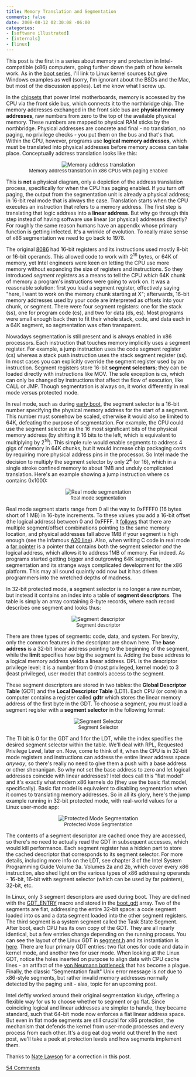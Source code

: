 ```yaml
---
title: Memory Translation and Segmentation
comments: false
date: 2008-08-12 02:30:08 -06:00
categories:
- [software illustrated]
- [internals]
- [linux]
---
```

<p> This post is the first in a series about memory and protection in Intel-compatible (x86) computers, going further down the path of how kernels work. As in the <a href="post/kernel-boot-process">boot series</a>,  I'll link to Linux kernel sources but give Windows examples as well (sorry, I'm ignorant about the BSDs and the Mac, but most of the discussion applies). Let me know what I screw up. </p>  <p> In the <a href="post/motherboard-chipsets-memory-map">chipsets</a> that power Intel motherboards, memory is accessed by the CPU via the front side bus, which connects it to the northbridge chip. The memory addresses exchanged in the front side bus are <b>physical memory addresses</b>, raw numbers from zero to the top of the available physical memory.  These numbers are mapped to physical RAM sticks by the northbridge. Physical addresses are concrete and final - no translation, no paging, no privilege checks - you put them on the bus and that's that. Within the CPU, however, programs use <b>logical memory addresses</b>, which must be translated into physical addresses before memory access can take place. Conceptually address translation looks like this: </p>  <p align="center"> 	<img alt="Memory address translation" src="http://static.duartes.org/img/blogPosts/memoryTranslation.png" /> 	<font size="-1"><br>Memory address translation in x86 CPUs with paging enabled</font> </p>  <p> This is <b>not</b> a physical diagram, only a depiction of the address translation process, specifically for when the CPU has paging enabled. If you turn off paging, the output from the segmentation unit is already a physical address; in 16-bit real mode that is always the case.  Translation starts when the CPU executes an instruction that refers to a memory address. The first step is translating that logic address into a <b>linear address</b>. But why go through this step instead of having software use linear (or physical) addresses directly? For roughly the same reason humans have an appendix whose primary function is getting infected. It's a wrinkle of evolution. To really make sense of x86 segmentation we need to go back to 1978. </p>  <p> The original <a href="http://en.wikipedia.org/wiki/8086">8086</a> had 16-bit registers and its instructions used mostly 8-bit or 16-bit operands. This allowed code to work with 2<sup>16</sup> bytes, or 64K of memory, yet Intel engineers were keen on letting the CPU use more memory without expanding the size of registers and instructions.  So they introduced <i>segment registers</i> as a means to tell the CPU <i>which</i> 64K chunk of memory a program's instructions were going to work on. It was a reasonable solution: first you load a segment register, effectively saying "here, I want to work on the memory chunk starting at X";  afterwards, 16-bit memory addresses used by your code are interpreted as offsets into your chunk, or segment. There were four segment registers: one for the stack (ss), one for program code (cs), and two for data (ds, es).  Most programs were small enough back then to fit their whole stack, code, and data each in a 64K segment, so segmentation was often transparent. </p>  </p>  <p> Nowadays segmentation is still present and is always enabled in x86 processors. Each instruction that touches memory implicitly uses a segment register. For example, a jump instruction uses the code segment register (cs) whereas a stack push instruction uses the stack segment register (ss). In most cases you can explicitly override the segment register used by an instruction. Segment registers store 16-bit <b>segment selectors</b>; they can be loaded directly with instructions like MOV. The sole exception is cs, which can only be changed by instructions that affect the flow of execution, like CALL or JMP. Though segmentation is always on, it works differently in real mode versus protected mode. </p>  <p> In real mode, such as during  <a href="post/how-computers-boot-up">early boot</a>, the segment selector is a 16-bit number specifying the physical memory address for the start of a segment. This number must somehow be scaled, otherwise it would also  be limited to 64K, defeating the purpose of segmentation.  For example, the CPU could use the segment selector as the 16 most significant bits of the physical memory address (by shifting it 16 bits to the left, which is equivalent to multiplying by 2<sup>16</sup>). This simple rule would enable segments to address 4 gigs of memory in 64K chunks, but it would increase chip packaging costs by requiring more physical address pins in the processor. So Intel made the decision to multiply the segment selector by only 2<sup>4</sup> (or 16), which in a single stroke  confined memory to about 1MB and unduly complicated translation.  Here's an example showing a jump instruction where cs contains 0x1000: </p>  <p align="center"> 	<img alt="Real mode segmentation" src="http://static.duartes.org/img/blogPosts/realModeSegmentation.png" /> 	<font size="-1"><br>Real mode segmentation</font> </p>  <p> Real mode segment starts range from 0 all the way to 0xFFFF0 (16 bytes short of 1 MB) in 16-byte increments.  To these values you add a 16-bit offset (the logical address) between 0 and 0xFFFF. It <a href="http://mirror.href.com/thestarman/asm/debug/Segments.html">follows</a> that there are multiple segment/offset combinations  pointing to the same memory location, and physical addresses fall above 1MB if your segment is high enough (see the infamous <a href="http://en.wikipedia.org/wiki/A20_line">A20 line</a>).  Also, when writing C code in real mode a <a href="http://en.wikipedia.org/wiki/C_memory_model">far pointer</a> is a pointer that contains both the  segment selector <i>and</i> the logical address, which allows it to address 1MB of memory. Far indeed. As programs started getting bigger and outgrowing 64K segments, segmentation and its strange ways complicated development for the x86 platform. This may all sound quaintly odd now but it has driven programmers into the wretched depths of madness. </p>  <p> In 32-bit protected mode, a segment selector is no longer a raw number, but instead it contains  an index into a table of <b>segment descriptors</b>. The table is simply an array containing 8-byte records, where each record describes one segment and looks thus: </p>  <p align="center"> 	<img alt="Segment descriptor" src="http://static.duartes.org/img/blogPosts/segmentDescriptor.png" /> 	<font size="-1"><br>Segment descriptor</font> </p>  <p> There are three types of segments: code, data, and system. For brevity, only the common features in the descriptor are shown here. The <b>base address</b> is a 32-bit linear address pointing to the beginning of the segment, while the  <b>limit</b> specifies how big the segment is. Adding the base address to a logical memory address yields a linear address. DPL is the descriptor privilege level; it is a number from 0 (most privileged, kernel mode) to 3 (least privileged, user mode) that controls access to the segment. </p>  <p> These segment descriptors are stored in two tables: the <b>Global Descriptor Table</b> (GDT) and the  <b>Local Descriptor Table</b> (LDT).   Each CPU (or core) in a computer contains a register called <b>gdtr</b> which stores the linear memory address of the first byte in the GDT.  To choose a segment, you must load a segment register with a <b>segment selector</b> in the following format: </p>  <p align="center"> 	<img alt="Segment Selector" src="http://static.duartes.org/img/blogPosts/segmentSelector.png" /> 	<font size="-1"><br>Segment Selector</font> </p>  <p> 	The TI bit is 0 for the GDT and 1 for the LDT, while the index specifies the desired segment selector within the table.   	We'll deal with RPL, Requested Privilege Level, later on. Now, come to think of it, when the CPU is in 32-bit mode registers and instructions 	can address the entire linear address space <i>anyway</i>, so there's really no need to give them a push with a base 	address or other shenanigan. So why not set the base address to zero and let logical addresses coincide with 	linear addresses? Intel docs call this "flat model" and it's exactly what modern x86 kernels do (they use the basic 	flat model, specifically). Basic flat model is equivalent to disabling segmentation when it comes to translating memory addresses. 	So in all its glory, here's the jump example running in 32-bit protected mode, with real-world values 	for a Linux user-mode app: </p>  <p align="center"> 	<img alt="Protected Mode Segmentation" src="http://static.duartes.org/img/blogPosts/protectedModeSegmentation.png" /> 	<font size="-1"><br>Protected Mode Segmentation</font> </p>  <p> The contents of a segment descriptor are cached once they are accessed, so there's no need to actually read the GDT in subsequent accesses, which would kill performance. Each segment register has a hidden part to store the cached descriptor that corresponds to its segment selector. For more details, including more info on the LDT, see chapter 3 of the Intel System Programming Guide Volume 3a. Volumes 2a and 2b, which cover every x86 instruction, also shed light on the various types of x86 addressing operands - 16-bit, 16-bit with segment selector (which can be used by far pointers), 32-bit, etc. </p>  <p> In Linux, only 3 segment descriptors are used during boot. They are defined with the <a href="http://lxr.linux.no/linux+v2.6.25.6/arch/x86/boot/pm.c#L103">GDT_ENTRY</a> macro and stored in the <a href="http://lxr.linux.no/linux+v2.6.25.6/arch/x86/boot/pm.c#L119">boot_gdt</a> array. Two of the segments are flat, addressing the entire 32-bit space: a code segment loaded into cs and a data segment loaded into the other segment registers. The third segment is a system segment called the Task State Segment. After boot, each CPU has its own copy of the GDT. They are all nearly identical, but a few entries change depending on the running process. You can see the layout of the Linux GDT in <a href="http://lxr.linux.no/linux+v2.6.25.6/include/asm-x86/segment.h#L15">segment.h</a> and its instantiation is <a href="http://lxr.linux.no/linux+v2.6.25.6/arch/x86/kernel/cpu/common.c#L24">here</a>.  There are four primary GDT entries: two flat ones for code and data in kernel mode, and another two for user mode. When looking at the Linux GDT, notice the holes inserted on purpose to align data with CPU cache lines - an artifact of the  <a href="http://en.wikipedia.org/wiki/Von_Neumann_bottleneck#Von_Neumann_bottleneck">von Neumann bottleneck</a> that has become a plague. Finally, the classic "Segmentation fault" Unix error message is <i>not</i> due to x86-style segments, but rather invalid memory addresses normally detected by the paging unit - alas, topic for an upcoming post. </p>  <p> Intel deftly worked around their original segmentation kludge, offering a flexible way for us to choose whether to segment or go flat.  Since coinciding logical and linear addresses are simpler to handle, they became standard, such that 64-bit mode now enforces a flat linear address space.  But even in flat mode segments are still crucial for x86 protection, the mechanism that defends the kernel from user-mode processes and every process from each other. It's a dog eat dog world out there!   In the next post, we'll take a peek at protection levels and how segments implement them. </p>
<p>
Thanks to <a href="http://rdist.root.org/">Nate Lawson</a> for a correction in this post.
</p>


[54 Comments](/comments/translation-segmentation.html)
